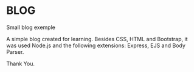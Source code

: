 # BLOG
Small blog exemple

A simple blog created for learning.
Besides CSS, HTML and Bootstrap,
it was used Node.js and the following extensions: 
Express, EJS and Body Parser.


Thank You.

